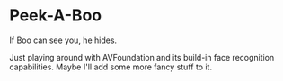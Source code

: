 Peek-A-Boo
==========

If Boo can see you, he hides.

Just playing around with AVFoundation and its build-in face recognition capabilities. Maybe I'll add some more fancy stuff to it.
